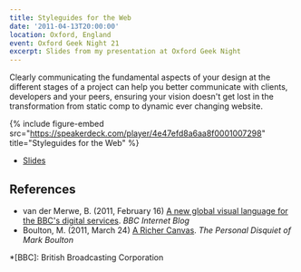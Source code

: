 ```yaml
---
title: Styleguides for the Web
date: '2011-04-13T20:00:00'
location: Oxford, England
event: Oxford Geek Night 21
excerpt: Slides from my presentation at Oxford Geek Night
---
```

Clearly communicating the fundamental aspects of your design at the different stages of a project can help you better communicate with clients, developers and your peers, ensuring your vision doesn't get lost in the transformation from static comp to dynamic ever changing website.

{% include figure-embed
  src="https://speakerdeck.com/player/4e47efd8a6aa8f0001007298"
  title="Styleguides for the Web"
%}

  * [Slides](http://speakerdeck.com/paulrobertlloyd/styleguides-for-the-web-2011)

## References

  * van der Merwe, B. (2011, February 16) [A new global visual language for the BBC's digital services](http://www.bbc.co.uk/blogs/bbcinternet/2010/02/a_new_global_visual_language_f.html). <cite>BBC Internet Blog</cite>
  * Boulton, M. (2011, March 24) [A Richer Canvas](http://www.markboulton.co.uk/journal/a-richer-canvas). <cite>The Personal Disquiet of Mark Boulton</cite>

*[BBC]: British Broadcasting Corporation
